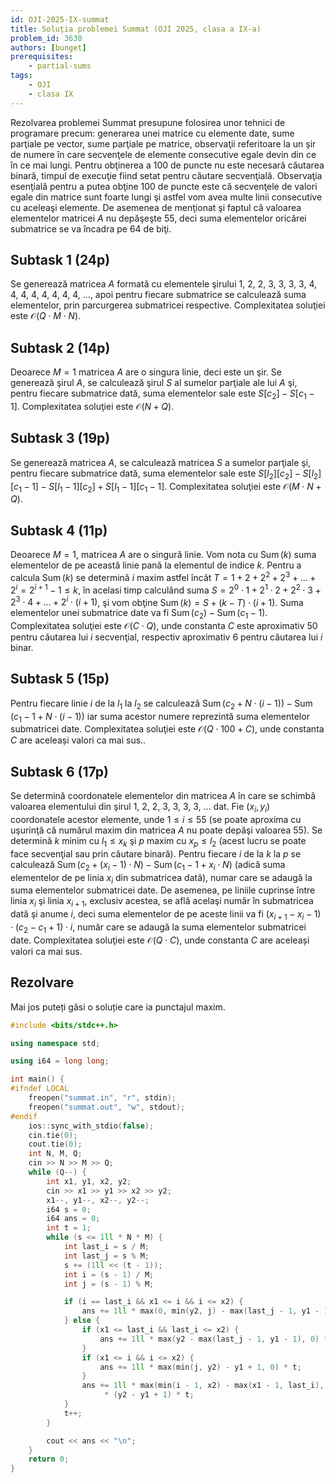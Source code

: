 ```yaml
---
id: OJI-2025-IX-summat
title: Soluția problemei Summat (OJI 2025, clasa a IX-a)
problem_id: 3630
authors: [bunget]
prerequisites:
    - partial-sums
tags:
    - OJI
    - clasa IX
---
```


Rezolvarea problemei Summat presupune folosirea unor tehnici de programare
precum: generarea unei matrice cu elemente date, sume parţiale pe vector, sume
parţiale pe matrice, observaţii referitoare la un şir de numere în care
secvenţele de elemente consecutive egale devin din ce în ce mai lungi. Pentru
obţinerea a 100 de puncte nu este necesară căutarea binară, timpul de execuţie
fiind setat pentru căutare secvenţială. Observaţia esenţială pentru a putea
obţine 100 de puncte este că secvenţele de valori egale din matrice sunt foarte
lungi şi astfel vom avea multe linii consecutive cu aceleaşi elemente. De
asemenea de menţionat şi faptul că valoarea elementelor matricei $A$ nu
depăşeşte 55, deci suma elementelor oricărei submatrice se va încadra pe 64 de
biţi.

## Subtask 1 (24p)

Se generează matricea $A$ formată cu elementele şirului 1, 2, 2, 3, 3, 3, 3, 4,
4, 4, 4, 4, 4, 4, 4, ..., apoi pentru fiecare submatrice se calculează suma
elementelor, prin parcurgerea submatricei respective. Complexitatea soluţiei
este $\mathcal{O} (Q \cdot M \cdot N)$.

## Subtask 2 (14p)

Deoarece $M = 1$ matricea $A$ are o singura linie, deci este un şir. Se
generează şirul $A$, se calculează şirul $S$ al sumelor parţiale ale lui $A$ şi,
pentru fiecare submatrice dată, suma elementelor sale este $S[c_2] - S[c_1 -
1]$. Complexitatea soluţiei este $\mathcal{O} (N + Q)$.

## Subtask 3 (19p)

Se generează matricea $A$, se calculează matricea $S$ a sumelor parţiale şi,
pentru fiecare submatrice dată, suma elementelor sale este $S[l_2][c_2] -
S[l_2][c_1 - 1] - S[l_1 - 1][c_2] + S[l_1 - 1][c_1 - 1]$. Complexitatea soluţiei
este $\mathcal{O} (M \cdot N + Q)$.

## Subtask 4 (11p)

Deoarece $M = 1$, matricea $A$ are o singură linie. Vom nota cu
$\operatorname{Sum}(k)$ suma elementelor de pe această linie pană la elementul
de indice $k$. Pentru a calcula $\operatorname{Sum}(k)$ se determină $i$ maxim
astfel încât $T = 1 + 2 + 2^2 +2^3 +...+2^i = 2^{i + 1} - 1 \leq k$, în acelasi
timp calculând suma $S = 2^0 \cdot 1 +2^1 \cdot 2+2^2 \cdot 3+2^3 \cdot
4+...+2^i \cdot (i + 1)$, şi vom obţine $\operatorname{Sum}(k) = S + (k - T)
\cdot (i + 1)$. Suma elementelor unei submatrice date va fi
$\operatorname{Sum}(c_2) - \operatorname{Sum}(c_1 - 1)$. Complexitatea soluţiei
este $\mathcal{O} (C \cdot Q)$, unde constanta $C$ este aproximativ 50 pentru
căutarea lui $i$ secvenţial, respectiv aproximativ 6 pentru căutarea lui $i$
binar.

## Subtask 5 (15p)

Pentru fiecare linie $i$ de la $l_1$ la $l_2$ se calculează
$\operatorname{Sum}(c_2 + N \cdot (i - 1)) - \operatorname{Sum}(c_1 - 1 + N
\cdot (i - 1))$ iar suma acestor numere reprezintă suma elementelor submatricei
date. Complexitatea soluţiei este $\mathcal{O} (Q \cdot 100 + C)$, unde
constanta $C$ are aceleași valori ca mai sus..

## Subtask 6 (17p)

Se determină coordonatele elementelor din matricea $A$ în care se schimbă
valoarea elementului din şirul 1, 2, 2, 3, 3, 3, 3, ... dat. Fie $(x_i, y_i)$
coordonatele acestor elemente, unde $1 ≤ i ≤ 55$ (se poate aproxima cu uşurinţă
că numărul maxim din matricea $A$ nu poate depăşi valoarea 55). Se determină $k$
minim cu $l_1 \leq x_k$ şi $p$ maxim cu $x_p \leq l_2$ (acest lucru se poate
face secvenţial sau prin căutare binară). Pentru fiecare $i$ de la $k$ la $p$ se
calculează $\operatorname{Sum}(c_2 + (x_i - 1) \cdot N) - \operatorname{Sum}
(c_1 - 1 + x_i \cdot N)$ (adică suma elementelor de pe linia $x_i$ din
submatricea dată), numar care se adaugă la suma elementelor submatricei date. De
asemenea, pe liniile cuprinse între linia $x_{i}$ şi linia $x_{i+1}$, exclusiv
acestea, se află acelaşi număr în submatricea dată şi anume $i$, deci suma
elementelor de pe aceste linii va fi $(x_{i + 1} −x_i −1) \cdot (c_2 - c_1+1)
\cdot i$, număr care se adaugă la suma elementelor submatricei date.
Complexitatea soluţiei este $\mathcal{O} (Q \cdot C)$, unde constanta $C$ are
aceleași valori ca mai sus.

## Rezolvare

Mai jos puteți găsi o soluție care ia punctajul maxim.

```cpp
#include <bits/stdc++.h>

using namespace std;

using i64 = long long;

int main() {
#ifndef LOCAL
    freopen("summat.in", "r", stdin);
    freopen("summat.out", "w", stdout);
#endif
    ios::sync_with_stdio(false);
    cin.tie(0);
    cout.tie(0);
    int N, M, Q;
    cin >> N >> M >> Q;
    while (Q--) {
        int x1, y1, x2, y2;
        cin >> x1 >> y1 >> x2 >> y2;
        x1--, y1--, x2--, y2--;
        i64 s = 0;
        i64 ans = 0;
        int t = 1;
        while (s <= 1ll * N * M) {
            int last_i = s / M;
            int last_j = s % M;
            s += (1ll << (t - 1));
            int i = (s - 1) / M;
            int j = (s - 1) % M;

            if (i == last_i && x1 <= i && i <= x2) {
                ans += 1ll * max(0, min(y2, j) - max(last_j - 1, y1 - 1)) * t;
            } else {
                if (x1 <= last_i && last_i <= x2) {
                    ans += 1ll * max(y2 - max(last_j - 1, y1 - 1), 0) * t;
                }
                if (x1 <= i && i <= x2) {
                    ans += 1ll * max(min(j, y2) - y1 + 1, 0) * t;
                }
                ans += 1ll * max(min(i - 1, x2) - max(x1 - 1, last_i), 0)
                     * (y2 - y1 + 1) * t;
            }
            t++;
        }

        cout << ans << "\n";
    }
    return 0;
}
```
